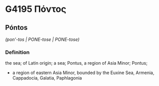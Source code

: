 # G4195 Πόντος

## Póntos

_(pon'-tos | PONE-tose | PONE-tose)_

### Definition

the sea; of Latin origin; a sea; Pontus, a region of Asia Minor; Pontus; 

- a region of eastern Asia Minor, bounded by the Euxine Sea, Armenia, Cappadocia, Galatia, Paphlagonia
